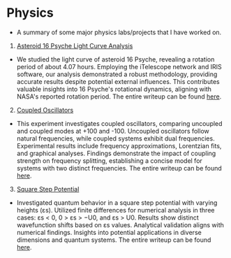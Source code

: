 # Physics
- A summary of some major physics labs/projects that I have worked on.
1. [Asteroid 16 Psyche Light Curve Analysis](1_16_psyche)
- We studied the light curve of asteroid 16 Psyche, revealing a rotation period of about 4.07 hours. Employing the iTelescope network and IRIS software, our analysis demonstrated a robust methodology, providing accurate results despite potential external influences. This contributes valuable insights into 16 Psyche's rotational dynamics, aligning with NASA's reported rotation period. The entire writeup can be found [here](1_16_psyche/315_final_report.pdf).

2. [Coupled Oscillators](2_fourier_analysis)
- This experiment investigates coupled oscillators, comparing uncoupled and coupled modes at +100 and -100. Uncoupled oscillators follow natural frequencies, while coupled systems exhibit dual frequencies. Experimental results include frequency approximations, Lorentzian fits, and graphical analyses. Findings demonstrate the impact of coupling strength on frequency splitting, establishing a concise model for systems with two distinct frequencies. The entire writeup can be found [here](2_fourier_analysis/PHYS250_Formal_Report.pdf).

3. [Square Step Potential](3_square_step_potential)
- Investigated quantum behavior in a square step potential with varying heights (εs). Utilized finite differences for numerical analysis in three cases: εs < 0, 0 > εs > −U0, and εs > U0. Results show distinct wavefunction shifts based on εs values. Analytical validation aligns with numerical findings. Insights into potential applications in diverse dimensions and quantum systems. The entire writeup can be found [here](3_square_step_potential/Andrade_square_step_analysis.pdf).
